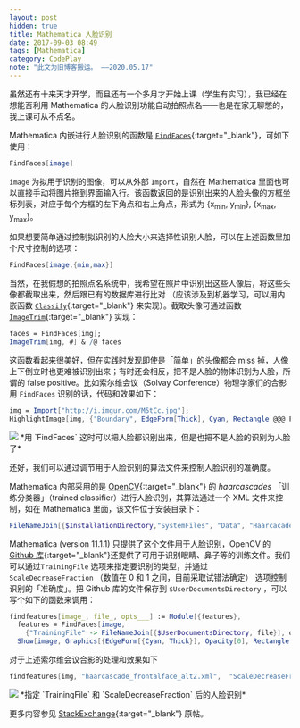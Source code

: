 ```yaml
---
layout: post
hidden: true
title: Mathematica 人脸识别
date: 2017-09-03 08:49
tags: [Mathematica]
category: CodePlay
note: "此文为旧博客搬运。 ——2020.05.17"
---
```

虽然还有十来天才开学，而且还有一个多月才开始上课（学生有实习），我已经在想能否利用 Mathematica 的人脸识别功能自动拍照点名——也是在家无聊憋的，我上课可从不点名。

Mathematica 内嵌进行人脸识别的函数是 [`FindFaces`](http://reference.wolfram.com/language/ref/FindFaces.html){:target="_blank"}，可如下使用：

```Mathematica
FindFaces[image]
```

`image` 为拟用于识别的图像，可以从外部 `Import`，自然在 Mathematica 里面也可以直接手动将图片拖到界面输入行。该函数返回的是识别出来的人脸头像的方框坐标列表，对应于每个方框的左下角点和右上角点，形式为 {x<sub>min</sub>, y<sub>min</sub>}, {x<sub>max</sub>, y<sub>max</sub>}。

如果想要简单通过控制拟识别的人脸大小来选择性识别人脸，可以在上述函数里加个尺寸控制的选项：

```Mathematica
FindFaces[image,{min,max}]
```

当然，在我假想的拍照点名系统中，我希望在照片中识别出这些人像后，将这些头像都截取出来，然后跟已有的数据库进行比对 （应该涉及到机器学习，可以用内嵌函数 [`Classify`](http://reference.wolfram.com/language/ref/Classify.html){:target="_blank"} 来实现）。截取头像可通过函数 [`ImageTrim`](http://reference.wolfram.com/language/ref/ImageTrim.html){:target="_blank"} 实现：

```Mathematica
faces = FindFaces[img];
ImageTrim[img, #] & /@ faces
```

这函数看起来很美好，但在实践时发现即使是「简单」的头像都会 miss 掉，人像上下倒立时也更难被识别出来；有时还会相反，把不是人脸的物体识别为人脸，所谓的 false positive。比如索尔维会议（Solvay Conference）物理学家们的合影用 `FindFaces` 识别的话，代码和效果如下：

```Mathematica
img = Import["http://i.imgur.com/M5tCc.jpg"];
HighlightImage[img, {"Boundary", EdgeForm[Thick], Cyan, Rectangle @@@ FindFaces[#] &}]
```

<img src="{{site.jsdelivr.url}}/assets/img/solvay-findfaces.jpg">
*用 `FindFaces` 这时可以把人脸都识别出来，但是也把不是人脸的识别为人脸了*

还好，我们可以通过调节用于人脸识别的算法文件来控制人脸识别的准确度。

Mathematica 内部采用的是 [OpenCV](http://opencv.org/){:target="_blank"} 的 *haarcascades* 「训练分类器」（trained classifier）进行人脸识别，其算法通过一个 XML 文件来控制，如在 Mathematica 里面，该文件位于安装目录下：

```Mathematica
FileNameJoin[{$InstallationDirectory,"SystemFiles", "Data", "Haarcacades", "frontalface.xml"}]
```

Mathematica (version 11.1.1) 只提供了这个文件用于人脸识别，OpenCV 的 [Github 库](https://github.com/opencv/opencv/tree/master/data/haarcascades){:target="_blank"}还提供了可用于识别眼睛、鼻子等的训练文件。我们可以通过`TrainingFile` 选项来指定要识别的类型，并通过 `ScaleDecreaseFraction` （数值在 0 和 1 之间，目前采取试错法确定） 选项控制识别的「准确度」。把 Github 库的文件保存到 `$UserDocumentsDirectory` ，可以写个如下的函数来调用：

```Mathematica
findfeatures[image_, file_, opts___] := Module[{features},
  features = FindFaces[image, 
    {"TrainingFile" -> FileNameJoin[{$UserDocumentsDirectory, file}], opts}];
  Show[image, Graphics[{EdgeForm[{Cyan, Thick}], Opacity[0], Rectangle @@@ features}]]]
```

对于上述索尔维会议合影的处理和效果如下

```Mathematica
findfeatures[img, "haarcascade_frontalface_alt2.xml",  "ScaleDecreaseFraction" -> 0.8]
```

<img src="{{site.jsdelivr.url}}/assets/img/solvay-findfeatures.jpg">
*指定 `TrainingFile` 和 `ScaleDecreaseFraction` 后的人脸识别*

更多内容参见 [StackExchange](https://mathematica.stackexchange.com/questions/16686/findfaces-how-to-improve-the-results-of-the-face-recognition-feature){:target="_blank"} 原帖。



